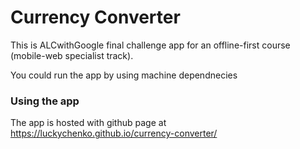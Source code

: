 # Currency Converter

This is ALCwithGoogle final challenge app for an offline-first course (mobile-web specialist track).

You could run the app by using machine dependnecies


### Using the app

The app is hosted with github page at https://luckychenko.github.io/currency-converter/




